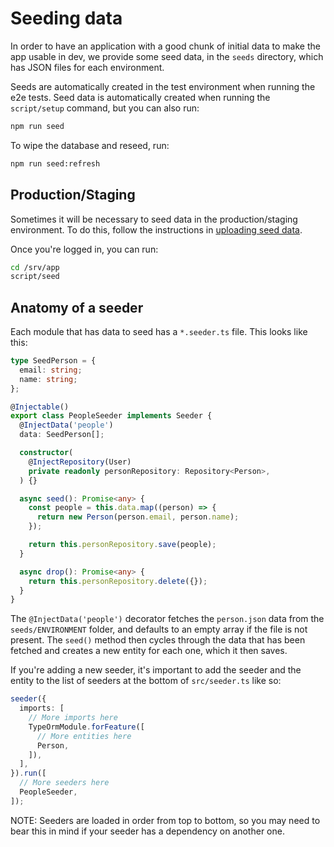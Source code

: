 # Seeding data

In order to have an application with a good chunk of initial data to make the app usable in dev,
we provide some seed data, in the `seeds` directory, which has JSON files for each environment.

Seeds are automatically created in the test environment when running the e2e tests. Seed data is
automatically created when running the `script/setup` command, but you can also run:

```bash
npm run seed
```

To wipe the database and reseed, run:

```bash
npm run seed:refresh
```

## Production/Staging

Sometimes it will be necessary to seed data in the production/staging
environment. To do this, follow the instructions in [uploading seed
data](./uploading-seed-data.md).

Once you're logged in, you can run:

```bash
cd /srv/app
script/seed
```

## Anatomy of a seeder

Each module that has data to seed has a `*.seeder.ts` file. This looks like this:

```typescript
type SeedPerson = {
  email: string;
  name: string;
};

@Injectable()
export class PeopleSeeder implements Seeder {
  @InjectData('people')
  data: SeedPerson[];

  constructor(
    @InjectRepository(User)
    private readonly personRepository: Repository<Person>,
  ) {}

  async seed(): Promise<any> {
    const people = this.data.map((person) => {
      return new Person(person.email, person.name);
    });

    return this.personRepository.save(people);
  }

  async drop(): Promise<any> {
    return this.personRepository.delete({});
  }
}
```

The `@InjectData('people')` decorator fetches the `person.json` data from the `seeds/ENVIRONMENT`
folder, and defaults to an empty array if the file is not present. The `seed()` method then
cycles through the data that has been fetched and creates a new entity for each one, which it then
saves.

If you're adding a new seeder, it's important to add the seeder and the entity to the list of
seeders at the bottom of `src/seeder.ts` like so:

```typescript
seeder({
  imports: [
    // More imports here
    TypeOrmModule.forFeature([
      // More entities here
      Person,
    ]),
  ],
}).run([
  // More seeders here
  PeopleSeeder,
]);
```

NOTE: Seeders are loaded in order from top to bottom, so you may need to bear this in mind if
your seeder has a dependency on another one.
